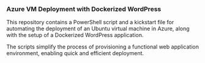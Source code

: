### Azure VM Deployment with Dockerized WordPress

This repository contains a PowerShell script and a kickstart file for automating the deployment of an Ubuntu virtual machine in Azure, along with the setup of a Dockerized WordPress application.

The scripts simplify the process of provisioning a functional web application environment, enabling quick and efficient deployment.